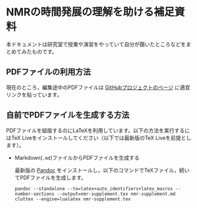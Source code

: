 # NMRの時間発展の理解を助ける補足資料

本ドキュメントは研究室で授業や演習をやっていて自分が躓いたところなどをまとめてみたものです。

## PDFファイルの利用方法

現在のところ，編集途中のPDFファイルは [GitHubプロジェクトのページ](https://github.com/YIsoda/NMRLearn/projects/1#column-7411344) に適宜リンクを貼っています。

## 自前でPDFファイルを生成する方法

PDFファイルを組版するのにLaTeXを利用しています。以下の方法を実行するにはTeX Liveをインストールしてください（以下では最新版のTeX Liveを前提とします）。

- Markdown(`.md`)ファイルからPDFファイルを生成する
  
  最新版の [Pandoc](https://pandoc.org/installing.html) をインストールし，以下のコマンドでTeXファイル，続いてPDFファイルを生成します。
  
  ```
  pandoc --standalone --to=latex+auto_identifiers+latex_macros --number-sections --output=nmr-supplement.tex nmr-supplement.md
  cluttex --engine=lualatex nmr-supplement.tex
  ```
